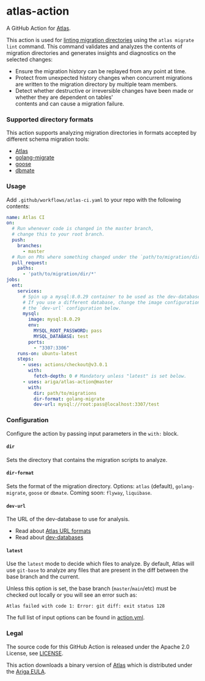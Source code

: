 # atlas-action

A GitHub Action for [Atlas](https://github.com/ariga/atlas).

This action is used for [linting migration directories](https://atlasgo.io/versioned/lint)
using the `atlas migrate lint` command. This command  validates and analyzes the contents
of migration directories and generates insights and diagnostics on the selected changes:

* Ensure the migration history can be replayed from any point at time.
* Protect from unexpected history changes when concurrent migrations are written to the migration directory by 
  multiple team members.
* Detect whether destructive or irreversible changes have been made or whether they are dependent on tables'  
  contents and can cause a migration failure.

### Supported directory formats

This action supports analyzing migration directories in formats
accepted by different schema migration tools: 
* [Atlas](https://atlasgo.io)
* [golang-migrate](https://github.com/golang-migrate/migrate)
* [goose](https://github.com/pressly/goose)
* [dbmate](https://github.com/amacneil/dbmate)

### Usage

Add `.github/workflows/atlas-ci.yaml` to your repo with the following contents:

```yaml
name: Atlas CI 
on:
  # Run whenever code is changed in the master branch, 
  # change this to your root branch.
  push:
    branches:
      - master
  # Run on PRs where something changed under the `path/to/migration/dir/` directory.
  pull_request:
    paths:
      - 'path/to/migration/dir/*'
jobs:
  ent:
    services:
      # Spin up a mysql:8.0.29 container to be used as the dev-database for analysis. 
      # If you use a different database, change the image configuration and update
      # the `dev-url` configuration below. 
      mysql:
        image: mysql:8.0.29
        env:
          MYSQL_ROOT_PASSWORD: pass
          MYSQL_DATABASE: test
        ports:
          - "3307:3306"
    runs-on: ubuntu-latest
    steps:
      - uses: actions/checkout@v3.0.1
        with:
          fetch-depth: 0 # Mandatory unless "latest" is set below.
      - uses: ariga/atlas-action@master
        with:
          dir: path/to/migrations
          dir-format: golang-migrate
          dev-url: mysql://root:pass@localhost:3307/test
```

### Configuration

Configure the action by passing input parameters in the `with:` block. 

#### `dir`

Sets the directory that contains the migration scripts to analyze. 

#### `dir-format`

Sets the format of the migration directory. Options: `atlas` (default),
`golang-migrate`, `goose` or `dbmate`. Coming soon: `flyway`, `liquibase`. 

#### `dev-url`

The URL of the dev-database to use for analysis. 

* Read about [Atlas URL formats](https://atlasgo.io/concepts/url)
* Read about [dev-databases](https://atlasgo.io/concepts/dev-database)

#### `latest`

Use the `latest` mode to decide which files to analyze. By default,
Atlas will use `git-base` to analyze any files that are present in the
diff between the base branch and the current. 

Unless this option is set, the base branch (`master`/`main`/etc) must
be checked out locally or you will see an error such as:
```
Atlas failed with code 1: Error: git diff: exit status 128
```

The full list of input options can be found in [action.yml](action.yml).

### Legal

The source code for this GitHub Action is released under the Apache 2.0
License, see [LICENSE](LICENSE).

This action downloads a binary version of [Atlas](https://atlasgo.io) which
is distributed under the [Ariga EULA](https://ariga.io/legal/atlas/eula).
